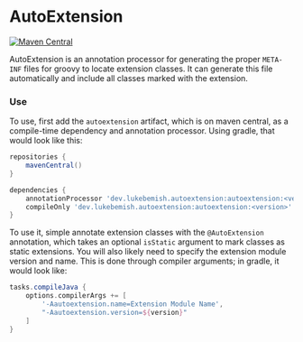 # AutoExtension

[![Maven Central](https://img.shields.io/maven-central/v/dev.lukebemish.autoextension/autoextension?style=for-the-badge)](https://search.maven.org/artifact/dev.lukebemish.autoextension/autoextension)

AutoExtension is an annotation processor for generating the proper `META-INF` files for groovy to locate extension classes. It can generate this file
automatically and include all classes marked with the extension.

### Use

To use, first add the `autoextension` artifact, which is on maven central, as a compile-time dependency and annotation processor. Using gradle, that would
look like this:
```gradle
repositories {
    mavenCentral()
}

dependencies {
    annotationProcessor 'dev.lukebemish.autoextension:autoextension:<version>'
    compileOnly 'dev.lukebemish.autoextension:autoextension:<version>'
}
```
To use it, simple annotate extension classes with the `@AutoExtension` annotation, which takes an optional `isStatic` argument to mark classes as static
extensions. You will also likely need to specify the extension module version and name. This is done through compiler arguments; in gradle, it would look
like:
```gradle
tasks.compileJava {
    options.compilerArgs += [
        '-Aautoextension.name=Extension Module Name',
        "-Aautoextension.version=${version}"
    ]
}
```
